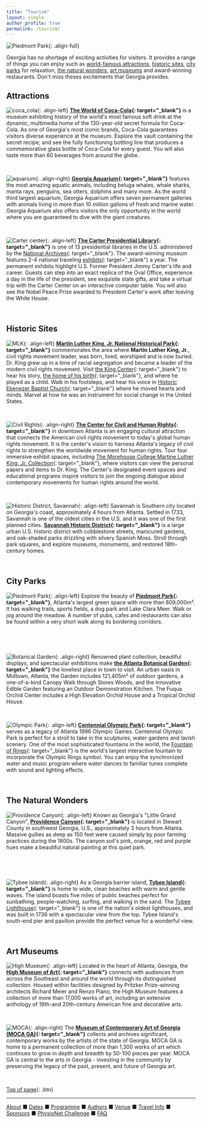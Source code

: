 ```yaml
---
title: "Tourism"
layout: single
author_profile: true
permalink: /tourism/
---
```

![Piedmont Park](/assets/img/piedmont_park.png){: .align-full}

<a name="top"></a>

Georgia has no shortage of exciting activities for visitors. It provides a range of things you can enjoy such as [world-famous attractions](../tourism/#attractions), [historic sites](../tourism/#history), [city parks](../tourism/#parks) for relaxation, [the natural wonders](../tourism/#wonders), [art museums](../tourism/#arts) and award-winning restaurants. Don't miss theses excitements that Georgia provides.

## <a name="attractions"></a> Attractions
![coca_cola](/assets/img/world_of_coca.jpeg){: .align-left} **[The World of Coca-Cola](https://www.worldofcoca-cola.com/){: target="_blank"}** is a museum exhibiting history of the world's most famous soft drink at the dynamic, multimedia home of the 130-year-old secret formula for Coca-Cola. As one of Georgia's most iconic brands, Coca-Cola guarantees visitors diverse experience at the museum. Explore the vault containing the secret recipe, and see the fully functioning bottling line that produces a commemorative glass bottle of Coca-Cola for every guest. You will also taste more than 60 beverages from around the globe.

&nbsp;

![aquarium](/assets/img/aquarium.jpg){: .align-right} **[Georgia Aquarium](https://www.georgiaaquarium.org/){: target="_blank"}** features the most amazing aquatic animals, including beluga whales, whale sharks, manta rays, penguins, sea otters, dolphins and many more. As the world third largest aquarium, Georgia Aquarium offers seven permanent galleries with animals living in more than 10 million gallons of fresh and marine water. Georgia Aquarium also offers visitors the only opportunity in the world where you are guaranteed to dive with the giant creatures.

&nbsp;

![Carter center](/assets/img/carter_center.jpeg){: .align-left} **[The Carter Presidential Library](https://www.jimmycarterlibrary.gov/){: target="_blank"}** is one of 13 presidential libraries in the U.S. administered by the [National Archives](https://www.archives.gov/about){: target="_blank"}. The award-winning museum features 2-4 national traveling [exhibits](https://www.jimmycarterlibrary.gov/events){: target="_blank"} a year. The permanent exhibits highlight U.S. Former President Jimmy Carter's life and career. Guests can step into an exact replica of the Oval Office, experience a day in the life of the president, see exquisite state gifts, and take a virtual trip with the Carter Center on an interactive computer table. You will also see the Nobel Peace Prize awarded to President Carter's work after leaving the White House.

&nbsp;

## <a name="history"></a> Historic Sites
![MLK](/assets/img/mlk.jpg){: .align-left} **[Martin Luther King, Jr. National Historical Park](https://www.nps.gov/malu/index.htm){: target="_blank"}** commemorates the area where **Martin Luther King, Jr.**, civil rights movement leader, was born, lived, worshiped and is now buried. Dr. King grew up in a time of racial segregation and became a leader of the modern civil rights movement. Visit [the King Center](https://thekingcenter.org/){: target="_blank"} to hear his story, [the home of his birth](https://www.nps.gov/malu/planyourvisit/birth-home.htm){: target="_blank"}, and where he played as a child. Walk in his footsteps, and hear his voice in [Historic Ebenezer Baptist Church](https://www.ebenezeratl.org/){: target="_blank"} where he moved hearts and minds. Marvel at how he was an instrument for social change in the United States.

&nbsp;

![Civil Rights](/assets/img/civil.jpg){: .align-right} **[The Center for Civil and Human Rights](https://www.civilandhumanrights.org/){: target="_blank"}** in downtown Atlanta is an engaging cultural attraction that connects the American civil rights movement to today's global human rights movement. It is the center's vision to harness Atlanta's legacy of civil rights to strengthen the worldwide movement for human rights. Tour four immersive exhibit spaces, including [The Morehouse College Martine Luther King, Jr. Collection](https://www.civilandhumanrights.org/mlk/){: target="_blank"}, where visitors can view the personal papers and items to Dr. King. The Center's designated event spaces and educational programs inspire visitors to join the ongoing dialogue about contemporary movements for human rights around the world.

&nbsp;

![Historic District, Savannah](/assets/img/savannah.jpg){: .align-left} Savannah is Southern city located on Georgia's coast, approximately 4 hours from Atlanta. Settled in 1733, Savannah is one of the oldest cities in the U.S. and it was one of the first planned cities. **[Savannah Historic District](https://www.savannah.com/savannah-historic-district/){: target="_blank"}** is a large urban U.S. historic district with cobblestone streets, manicured gardens, and oak-shaded parks drizzling with silvery Spanish Moss. Stroll through park squares, and explore museums, monuments, and restored 18th-century homes. 

&nbsp;

## <a name="parks"></a> City Parks
![Piedmont Park](/assets/img/piedmont_park.jpg){: .align-left} Explore the beauty of **[Piedmont Park](https://piedmontpark.org/){: target="_blank"}**, Atlanta's largest green space with more than 809,000m². It has walking trails, sports fields, a dog park and Lake Clara Meer. Walk or jog around the meadow. A number of pubs, cafes and restaurants can also be found within a very short walk along its bordering corridors.

&nbsp;

&nbsp;

![Botanical Garden](/assets/img/botanical_garden.jpg){: .align-right} Renowned plant collection, beautiful displays, and spectacular exhibitions make **[the Atlanta Botanical Garden](https://atlantabg.org/){: target="_blank"}** the loveliest place in town to visit. An urban oasis in Midtown, Atlanta, the Garden includes 121,405m² of outdoor gardens, a one-of-a-kind Canopy Walk through Stores Woods, and the innovative Edible Garden featuring an Outdoor Demonstration Kitchen. The Fuqua Orchid Center includes a High Elevation Orchid House and a Tropical Orchid House.

&nbsp;

![Olympic Park](/assets/img/centennial_park.jpg){: .align-left} **[Centennial Olympic Park](https://www.gwcca.org/centennial-olympic-park){: target="_blank"}** serves as a legacy of Atlanta 1996 Olympic Games. Centennial Olympic Park is perfect for a stroll to take in the sculptures, water gardens and lavish scenery. One of the most sophisticated fountains in the world, the [Fountain of Rings](https://www.gwcca.org/centennial-olympic-park/fountain-of-rings){: target="_blank"} is the world's largest interactive fountain to incorporate the Olympic Rings symbol. You can enjoy the synchronized water and music program where water dances to familiar tunes complete with sound and lighting effects. 

&nbsp;

## <a name="wonders"></a> The Natural Wonders
![Providence Canyon](/assets/img/canyon.jpg){: .align-left} Known as Georgia's "Little Grand Canyon", **[Providence Canyon](https://gastateparks.org/ProvidenceCanyon){: target="_blank"}** is located in Stewart County in southwest Georgia, U.S., approximately 3 hours from Atlanta. Massive gullies as deep as 150 feet were caused simply by poor farming practices during the 1800s. The canyon soil's pink, orange, red and purple hues make a beautiful natural painting at this quiet park.

&nbsp;

&nbsp;

![Tybee Island](/assets/img/tybee.jpg){: .align-right} As a Georgia barrier island, **[Tybee Island](https://visittybee.com/){: target="_blank"}** is home to wide, clean beaches with warm and gentle waves. The island boasts five miles of public beaches perfect for sunbathing, people-watching, surfing, and walking in the sand. The [Tybee Lighthouse](https://www.tybeelighthouse.org/){: target="_blank"} is one of the nation's oldest lighthouses, and was built in 1736 with a spectacular view from the top. Tybee Island's south-end pier and pavilion provide the perfect venue for a wonderful view.

&nbsp;

## <a name="arts"></a> Art Museums
![High Museum](/assets/img/high.jpg){: .align-left} Located in the heart of Atlanta, Georgia, the **[High Museum of Art](https://high.org/){: target="_blank"}** connects with audiences from across the Southeast and around the world through its distinguished collection. Housed within facilities designed by Pritzker Prize-winning architects Richard Meier and Renzo Piano, the High Museum features a collection of more than 17,000 works of art, including an extensive anthology of 19th-and 20th-century American fine and decorative arts.

&nbsp;

![MOCA](/assets/img/moca.jpg){: .align-right} The **[Museum of Contemporary Art of Georgia (MOCA GA)](https://mocaga.org/){: target="_blank"}** collects and archives significant, contemporary works by the artists of the state of Georgia. MOCA GA is home to a permanent collection of more than 1,300 works of art which continues to grow in depth and breadth by 50-100 pieces per year. MOCA GA is central to the arts in Georgia - investing in the community by preserving the legacy of the past, present, and future of Georgia art.

&nbsp;


[Top of page](#top){: .btn}

---

[About](../about/) &#9632; [Dates](../dates/) &#9632; [Programme](../programme/) &#9632; [Authors](../authors) &#9632; [Venue](../venue/) &#9632; [Travel Info](../travel) &#9632;  [Sponsors](../sponsors/) &#9632; [PhysioNet Challenge](../challenge/) &#9632; [FAQ](../faq/)
